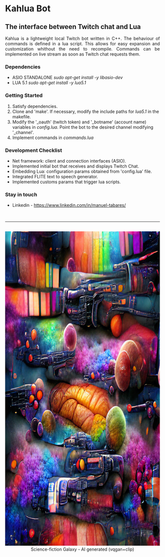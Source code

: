# Kahlua Bot
## The interface between Twitch chat and Lua

<p align="justify">
Kahlua is a lightweight local Twitch bot written in C++. The behaviour of commands is defined in a lua script. This allows for easy expansion and customization whithout the need to recompile. Commands can be implemented on live stream as soon as Twitch chat requests them.
</p>

### Dependencies

 - ASIO STANDALONE
*sudo apt-get install -y libasio-dev*
 - LUA 5.1
*sudo apt-get install -y lua5.1*

### Getting Started

1) Satisfy dependencies.
2) Clone and 'make'.
  If necessary, modify the include paths for *lua5.1* in the makefile.
3) Modify the '_oauth' (twitch token) and '_botname' (account name) variables in *config.lua*.
  Point the bot to the desired channel modifying '_channel'.
4) Implement commands in *commands.lua*

### Development Checklist

+ Net framework: client and connection interfaces (ASIO).
+ Implemented initial bot that receives and displays Twitch Chat.
+ Embedding Lua: configuration params obtained from 'config.lua' file.
+ Integrated FLITE text to speech generator.
+ Implemented customs params that trigger lua scripts.

### Stay in touch

+ Linkedin - https://www.linkedin.com/in/manuel-tabares/

<br><hr>
<p align="center">
  <br> <img width="1024" height="1024" src="media/colourful-science-fiction-galaxy-ai.jpg">
  <br> Science-fiction Galaxy - AI generated (vqgan+clip)
</p>

